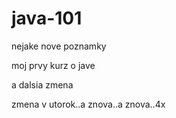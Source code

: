 # java-101

nejake nove poznamky 


moj prvy kurz o jave

a dalsia zmena

zmena v utorok..a znova..a znova..4x